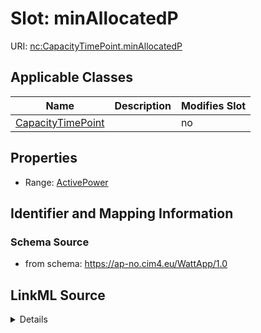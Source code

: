 # Slot: minAllocatedP

URI: [nc:CapacityTimePoint.minAllocatedP](https://cim4.eu/ns/nc#CapacityTimePoint.minAllocatedP)



<!-- no inheritance hierarchy -->




## Applicable Classes

| Name | Description | Modifies Slot |
| --- | --- | --- |
[CapacityTimePoint](CapacityTimePoint.md) |  |  no  |







## Properties

* Range: [ActivePower](ActivePower.md)





## Identifier and Mapping Information







### Schema Source


* from schema: https://ap-no.cim4.eu/WattApp/1.0




## LinkML Source

<details>
```yaml
name: minAllocatedP
description: ''
from_schema: https://ap-no.cim4.eu/WattApp/1.0
slot_uri: nc:CapacityTimePoint.minAllocatedP
alias: minAllocatedP
owner: CapacityTimePoint
domain_of:
- CapacityTimePoint
range: ActivePower
minimum_cardinality: 0
maximum_cardinality: 1

```
</details>